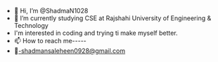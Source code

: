 - 👋 Hi, I’m @ShadmaN1028
- 🌱 I’m currently studying CSE at Rajshahi University of Engineering & Technology
-   I'm interested in coding and trying ti make myself better.
- 📫 How to reach me-----
-  📧-shadmansaleheen0928@gmail.com
